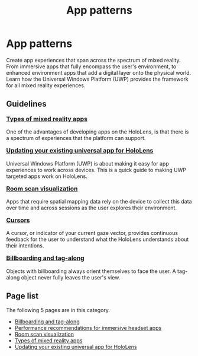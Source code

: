 ﻿---
title: App patterns
description: 
author: 
ms.author: 
ms.date: 2/28/2018
ms.topic: article
keywords: 
---



# App patterns

Create app experiences that span across the spectrum of mixed reality. From immersive apps that fully encompass the user's environment, to enhanced environment apps that add a digital layer onto the physical world. Learn how the Universal Windows Platform (UWP) provides the framework for all mixed reality experiences.

## Guidelines

<div class="row">
<div class="col-xs-24">
<div class="section remove-header-rule spacer-32-bottom">
<div class="row">
<div class="col-xs-24 col-md-12 col-lg-6">
<div class="section item-section">
 <div class="section-body">
<h3 class="text-title spacer-12-bottom" style="margin-top:15px;">
<a href="../types-of-mixed-reality-apps.md">Types of mixed reality apps</a>
</h3>One of the advantages of developing apps on the HoloLens, is that there is a spectrum of experiences that the platform can support.
</div>
</div>
</div><div class="col-xs-24 col-md-12 col-lg-6">
<div class="section item-section">
 <div class="section-body">
<h3 class="text-title spacer-12-bottom" style="margin-top:15px;">
<a href="../updating-your-existing-universal-app-for-hololens.md">Updating your existing universal app for HoloLens</a>
</h3>Universal Windows Platform (UWP) is about making it easy for app experiences to work across devices. This is a quick guide to making UWP targeted apps work on HoloLens.
</div>
</div>
</div><div class="col-xs-24 col-md-12 col-lg-6">
<div class="section item-section">
 <div class="section-body">
<h3 class="text-title spacer-12-bottom" style="margin-top:15px;">
<a href="../room-scan-visualization.md">Room scan visualization</a>
</h3>Apps that require spatial mapping data rely on the device to collect this data over time and across sessions as the user explores their environment.
</div>
</div>
</div><div class="col-xs-24 col-md-12 col-lg-6">
<div class="section item-section">
 <div class="section-body">
<h3 class="text-title spacer-12-bottom" style="margin-top:15px;">
<a href="../cursors.md">Cursors</a>
</h3>A cursor, or indicator of your current gaze vector, provides continuous feedback for the user to understand what the HoloLens understands about their intentions.
</div>
</div>
</div>
</div>
</div><div class="section remove-header-rule spacer-32-bottom">
<div class="row">
<div class="col-xs-24 col-md-12 col-lg-6">
<div class="section item-section">
 <div class="section-body">
<h3 class="text-title spacer-12-bottom" style="margin-top:15px;">
<a href="../billboarding-and-tag-along.md">Billboarding and tag-along</a>
</h3>Objects with billboarding always orient themselves to face the user. A tag-along object never fully leaves the user&#39;s view.
</div>
</div>
</div><div class="col-xs-24 col-md-12 col-lg-6">
<div class="section item-section">

</div>
</div><div class="col-xs-24 col-md-12 col-lg-6">
<div class="section item-section">

</div>
</div><div class="col-xs-24 col-md-12 col-lg-6">
<div class="section item-section">

</div>
</div>
</div>
</div>
</div>
</div>



## Page list

The following 5 pages are in this category.
* [Billboarding and tag-along](../billboarding-and-tag-along.md)
* [Performance recommendations for immersive headset apps](../performance-recommendations-for-immersive-headset-apps.md)
* [Room scan visualization](../room-scan-visualization.md)
* [Types of mixed reality apps](../types-of-mixed-reality-apps.md)
* [Updating your existing universal app for HoloLens](../updating-your-existing-universal-app-for-hololens.md)